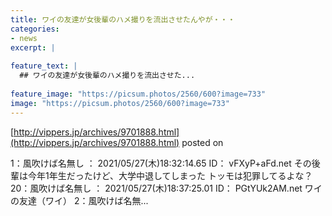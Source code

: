 ```yaml
---
title: ワイの友達が女後輩のハメ撮りを流出させたんやが・・・
categories:
- news
excerpt: |
  
feature_text: |
  ## ワイの友達が女後輩のハメ撮りを流出させた...
  
feature_image: "https://picsum.photos/2560/600?image=733"
image: "https://picsum.photos/2560/600?image=733"
---
```


[http://vippers.jp/archives/9701888.html](http://vippers.jp/archives/9701888.html)
posted on 

<!--more-->

1：風吹けば名無し ： 2021/05/27(木)18:32:14.65 ID： vFXyP+aFd.net その後輩は今年1年生だったけど、大学中退してしまった トッモは犯罪してるよな？ 20：風吹けば名無し ： 2021/05/27(木)18:37:25.01 ID： PGtYUk2AM.net ワイの友達（ワイ） 2：風吹けば名無...
